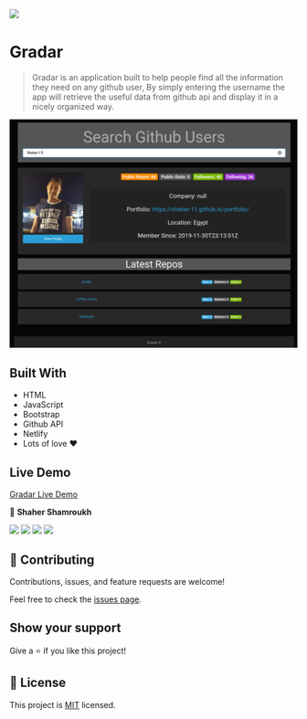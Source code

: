 ![](https://img.shields.io/badge/Gradar-blueviolet)

# Gradar

> Gradar is an application built to help people find all the information they need on any github user,
> By simply entering the username the app will retrieve the useful data from github api and display it in a nicely organized way.


![screenshot](./app.png)


## Built With

- HTML
- JavaScript
- Bootstrap
- Github API
- Netlify
- Lots of love :heart:


## Live Demo

[Gradar Live Demo](https://shaher-11.github.io/gradar/)



👤 **Shaher Shamroukh**
 
[<code><img height="26" src="https://cdn.iconscout.com/icon/free/png-256/github-153-675523.png"></code>](https://github.com/Shaher-11)
[<code><img height="26" src="https://upload.wikimedia.org/wikipedia/sco/thumb/9/9f/Twitter_bird_logo_2012.svg/1200px-Twitter_bird_logo_2012.svg.png"></code>](https://twitter.com/ShaherShamroukh/)
[<code><img height="26" src="https://upload.wikimedia.org/wikipedia/commons/thumb/c/c9/Linkedin.svg/1200px-Linkedin.svg.png"></code>](https://www.linkedin.com/in/shaher-shamroukh/)
 <a href="mailto:shahershamroukh@gmail.com?subject=Hey Shaher!"><img height="26" src="https://cdn.worldvectorlogo.com/logos/official-gmail-icon-2020-.svg"></a>
 

## 🤝 Contributing

Contributions, issues, and feature requests are welcome!

Feel free to check the [issues page](https://github.com/Shaher-11/udzilla/issues).

## Show your support

Give a ⭐️ if you like this project!

## 📝 License

This project is [MIT](../LICENSE) licensed.
